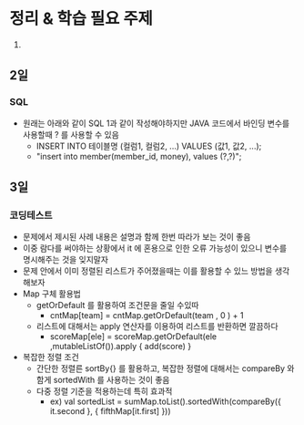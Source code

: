# 정리 & 학습 필요 주제
1. 

## 2일
### SQL
- 원래는 아래와 같이 SQL 1과 같이 작성해야하지만 JAVA 코드에서 바인딩 변수를 사용할때 ? 를 사용할 수 있음
  - INSERT INTO 테이블명 (컬럼1, 컬럼2, ...) VALUES (값1, 값2, ...);
  -  "insert into member(member_id, money), values (?,?)";

## 3일
### 코딩테스트
- 문제에서 제시된 사례 내용은 설명과 함께 한번 따라가 보는 것이 좋음
- 이중 람다를 써야하는 상황에서 it 에 혼용으로 인한 오류 가능성이 있으니 변수를 명시해주는 것을 잊지말자
- 문제 안에서 이미 정렬된 리스트가 주어졌을때는 이를 활용할 수 있느 방법을 생각해보자
- Map 구체 활용법
  - getOrDefault 를 활용하여 조건문을 줄일 수있따
    - cntMap[team] = cntMap.getOrDefault(team , 0 ) + 1
  - 리스트에 대해서는 apply 연산자를 이용하여 리스트를 반환하면 깔끔하다
    - scoreMap[ele] = scoreMap.getOrDefault(ele ,mutableListOf()).apply { add(score) }
- 복잡한 정렬 조건
  - 간단한 정렬른 sortBy{} 를 활용하고, 복잡한 정렬에 대해서는 compareBy 와 함게 sortedWith 를 사용하는 것이 좋음
  - 다중 정렬 기준을 적용하는데 특히 효과적
    - ex) val sortedList = sumMap.toList().sortedWith(compareBy({ it.second }, { fifthMap[it.first] }))
